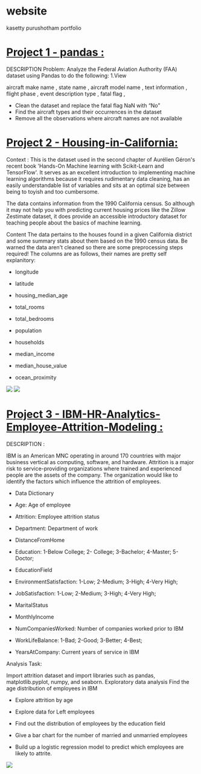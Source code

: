 # website
kasetty purushotham portfolio


# [Project 1 - pandas :](https://github.com/kasettypurush/pandas)



DESCRIPTION Problem: Analyze the Federal Aviation Authority (FAA) dataset using Pandas to do the following: 1.View

aircraft make name , state name , aircraft model name , text information , flight phase , event description type , fatal flag ,

- Clean the dataset and replace the fatal flag NaN with “No” 
- Find the aircraft types and their occurrences in the dataset 
- Remove all the observations where aircraft names are not available 



# [Project 2 - Housing-in-California:](https://github.com/kasettypurush/-Housing-in-California)



Context : This is the dataset used in the second chapter of Aurélien Géron's recent book 'Hands-On Machine learning with Scikit-Learn and TensorFlow'. It serves as an excellent introduction to implementing machine learning algorithms because it requires rudimentary data cleaning, has an easily understandable list of variables and sits at an optimal size between being to toyish and too cumbersome.

The data contains information from the 1990 California census. So although it may not help you with predicting current housing prices like the Zillow Zestimate dataset, it does provide an accessible introductory dataset for teaching people about the basics of machine learning.

Content The data pertains to the houses found in a given California district and some summary stats about them based on the 1990 census data. Be warned the data aren't cleaned so there are some preprocessing steps required! The columns are as follows, their names are pretty self explanitory:

- longitude

- latitude

- housing_median_age

- total_rooms

- total_bedrooms

- population

- households

- median_income

- median_house_value

- ocean_proximity


![](https://github.com/kasettypurush/website/blob/master/images/housing1.png)
![](https://github.com/kasettypurush/website/blob/master/images/housing2.png)










# [Project 3 - IBM-HR-Analytics-Employee-Attrition-Modeling :](https://github.com/kasettypurush/IBM-HR-Analytics-Employee-Attrition-Modeling)






DESCRIPTION :

IBM is an American MNC operating in around 170 countries with major business vertical as computing, software, and hardware. Attrition is a major risk to service-providing organizations where trained and experienced people are the assets of the company. The organization would like to identify the factors which influence the attrition of employees.

- Data Dictionary

- Age: Age of employee

- Attrition: Employee attrition status

- Department: Department of work

- DistanceFromHome

- Education: 1-Below College; 2- College; 3-Bachelor; 4-Master; 5-Doctor;

- EducationField

- EnvironmentSatisfaction: 1-Low; 2-Medium; 3-High; 4-Very High;

- JobSatisfaction: 1-Low; 2-Medium; 3-High; 4-Very High;

- MaritalStatus

- MonthlyIncome

- NumCompaniesWorked: Number of companies worked prior to IBM

- WorkLifeBalance: 1-Bad; 2-Good; 3-Better; 4-Best;

- YearsAtCompany: Current years of service in IBM

Analysis Task:

Import attrition dataset and import libraries such as pandas, matplotlib.pyplot, numpy, and seaborn.
Exploratory data analysis
Find the age distribution of employees in IBM

- Explore attrition by age

- Explore data for Left employees

- Find out the distribution of employees by the education field

- Give a bar chart for the number of married and unmarried employees

- Build up a logistic regression model to predict which employees are likely to attrite.

![](https://github.com/kasettypurush/website/blob/master/images/ibm.png)
